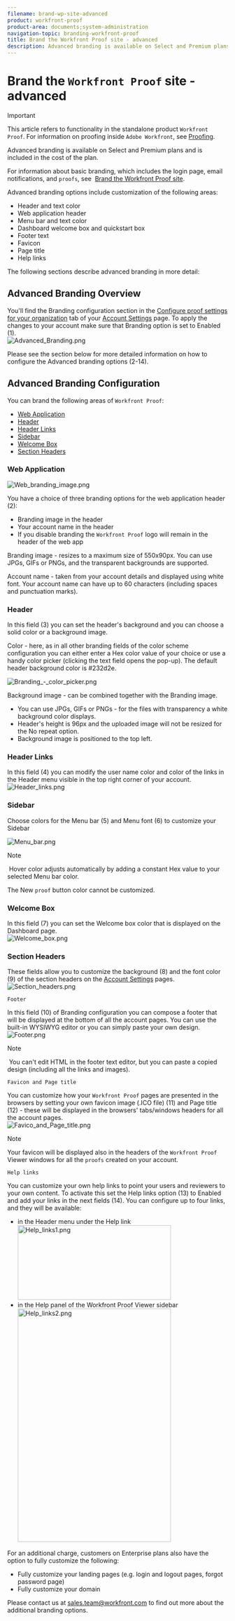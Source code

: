 ```yaml
---
filename: brand-wp-site-advanced
product: workfront-proof
product-area: documents;system-administration
navigation-topic: branding-workfront-proof
title: Brand the Workfront Proof site - advanced
description: Advanced branding is available on Select and Premium plans and is included in the cost of the plan.
---
```


# Brand the `Workfront Proof` site - advanced

>[!IMPORTANT]
>
>This article refers to functionality in the standalone product `Workfront Proof`. For information on proofing inside `Adobe Workfront`, see [Proofing](../../../review-and-approve-work/proofing/proofing.md).

Advanced branding is available on Select and Premium plans and is included in the cost of the plan.

For information about basic branding, which includes the login page, email notifications, and `proofs`, see&nbsp; [Brand the Workfront Proof site](../../../workfront-proof/wp-acct-admin/branding/brand-wp-site.md).

Advanced branding options include customization of the following areas:

* Header and text color
* Web application header
* Menu bar and text color
* Dashboard welcome box and quickstart box
* Footer text
* Favicon
* Page title
* Help links

The following sections describe advanced branding in more detail:

## Advanced Branding Overview

You'll find the Branding configuration section&nbsp;in the [Configure proof settings for your organization](../../../administration-and-setup/manage-workfront/configure-proofing/configure-proofing-organization.md) tab of your [Account Settings](https://support.workfront.com/hc/en-us/sections/115000912147-Account-Settings) page. To apply the changes to your account make sure that Branding option is set to Enabled (1).  
![Advanced_Branding.png](assets/advanced-branding-350x618.png)

Please see the section below for more detailed information on how to configure the Advanced branding options (2-14).

## Advanced Branding Configuration

You can brand the following areas of `Workfront Proof`:

* [Web Application](#web-application) 
* [Header](#header) 
* [Header Links](#header-links) 
* [Sidebar](#sidebar) 
* [Welcome Box](#welcome-box) 
* [Section Headers](#section-headers)

### Web Application

![Web_branding_image.png](assets/web-branding-image-350x181.png)

You have a choice of three branding options for the web application header (2):

* Branding image in the header
* Your account name in the header
* If you disable branding the `Workfront Proof` logo will remain in the header of the web app

Branding image - resizes to a maximum size of&nbsp;550x90px. You can use JPGs, GIFs or PNGs, and the transparent backgrounds are supported.

Account name - taken from your account details and displayed using&nbsp;white font. Your account name can have up to 60 characters (including spaces and punctuation marks).

### Header

In this field (3)&nbsp;you can set the header's background and you can choose a solid color or a background image.

Color -&nbsp;here, as in all other branding fields of the color scheme configuration you can either enter a Hex color value of your choice or use a handy color picker (clicking the text field opens the pop-up).&nbsp;The default header background color is #232d2e.

![Branding_-_color_picker.png](assets/branding---color-picker-350x131.png)

Background image - can be combined together with the Branding image.

* You can use JPGs, GIFs or PNGs&nbsp;- for the files with transparency a white background color displays.
* Header's height is 96px and the uploaded image will not be resized for the No repeat option.
* Background image is positioned to the top left.

### Header Links

In this field (4) you can modify the user name color and color of the links in the Header menu visible in the top right corner of your account.  
![Header_links.png](assets/header-links-350x140.png)

### Sidebar

Choose colors for the Menu bar (5) and Menu font (6) to customize your Sidebar

![Menu_bar.png](assets/menu-bar-350x490.png)

>[!NOTE]
>
>&nbsp;Hover color adjusts automatically by adding a constant Hex&nbsp;value to your selected Menu bar color.

The New `proof` button color cannot be customized.

### Welcome Box

In this field (7)&nbsp;you can set the Welcome box color that is displayed on the Dashboard page.  
![Welcome_box.png](assets/welcome-box-350x110.png)

### Section Headers

These fields allow you to customize the&nbsp;background (8) and the font color (9) of the section headers on the [Account Settings](https://support.workfront.com/hc/en-us/sections/115000912147-Account-Settings) pages.  
![Section_headers.png](assets/section-headers-350x138.png)

`Footer`

In this field (10) of Branding configuration&nbsp;you can compose a footer that will be displayed at the bottom of all the account pages. You can use the built-in WYSIWYG editor or you can simply paste your own design.  
![Footer.png](assets/footer-350x157.png)

>[!NOTE]
>
>&nbsp;You can't edit HTML in the footer text editor, but you can paste a copied design (including all the links and images).

`Favicon and Page title`

You can customize how your `Workfront Proof` pages are presented in the browsers by setting your own favicon image (.ICO file) (11) and Page title (12) - these will be displayed&nbsp;in the browsers' tabs/windows headers for all the account pages.  
![Favico_and_Page_title.png](assets/favico-and-page-title-350x95.png)

>[!NOTE]
>
>Your favicon will be displayed also in the headers of the `Workfront Proof` Viewer windows for all the `proofs` created on your account.

`Help links`

You can customize your own help links to point your users and reviewers to your own content. To activate this set the Help links option (13) to Enabled and add your links in the next fields (14). You can configure up to four&nbsp;links, and they will be available:

<ul> 
 <li>in the Header menu under the Help link<br><img src="assets/help-links1-350x170.png" alt="Help_links1.png" style="width: 350;height: 170;"></li> 
 <li>in the Help panel of the <span>Workfront Proof</span> Viewer sidebar<br><img src="assets/help-links2-350x532.png" alt="Help_links2.png" style="width: 350;height: 532;"></li> 
</ul>

For an additional charge, customers on Enterprise plans also have the option to fully customize the following:

* Fully customize your landing pages (e.g. login and logout pages, forgot password page)
* Fully customize your domain

Please contact us at sales.team@workfront.com to find out more about the additional branding options.

<!--
Custom Domains
-->

<!--
Our Select and Premium plans include the option to purchase a fully-branded domain. This means that you can customize your URL as well as all links included in notification emails.
-->

<!--
For more information, please see Configure a branded domain in Workfront Proof.
-->

<!--
Custom Page Branding
-->

<!--
Custom branding of the Workfront Proof pages is a paid service and by default includes full customization of the following:
-->

  <!--
  Log in/landing page
  -->

  <!--
  Logout page
  -->

  <!--
  Forgot password page
  -->

<!--
Design Elements
-->

<!--
Please create your design in a .PSD file with all the elements placed in the separate layers - this will allow us to prepare the scalable pages for you.
-->

<!--
There are no particular restrictions on the .PSD files, and the look and layout of the pages is completely up to you. However please make sure that the key elements are included in your design:
-->

<!--
Login Page
-->

<!--
Logout page
-->

<!--
Forgot password
-->

<!--
Inactivity alert
-->

<!--
Invalid email address
-->

<!--
Inactivity and incorrect email address
-->

<!--
Note: The separate designs for the alerts are not required. If you’d like us to leave the default style of the messages, as shown on the screencasts above, please let us know. The team will match the colors with your design.
-->

<!--
If you'd like to have placeholder text in the text fields, please include this in your designs.
-->

<!--
Note: The wording of the alerts cannot be changed as these are the system messages.
-->

<!--
2. Fonts
-->

<!--
Please make sure that the text is not rasterized but kept as the text layers, unless you want the particular elements to be displayed as images on your landing pages.
-->

<!--
If you use custom fonts in your design, please make sure to include the following font files: EOT + .TTF + OTF + SVG + WOFF for support in all browsers.
-->

<!--
Note: You need to hold an appropriate license, which allows implementing your selected fonts on the web pages.
-->

<!--
If you use the standard and widely available fonts, the font files are not required. Please see the following lists for reference:
-->

  <!--
  Websafe fonts listed in the standard Font families
  -->

  <!--
  Open Source Google fonts
  -->

<!--
3. Screen resolution
-->

<!--
We support 1024x768 screen resolution (1366x768 for wide screens) and upwards. However, for the landing pages designs we do recommend using higher resolution for the better results on the various screens. The best practice would be to determine what screen resolution is the most common on your users’ machines and prepare a slightly bigger design.
-->

<!--
4. Browsers compatibility
-->

<!--
The newer browsers generally don’t require any custom code to display the pages properly. However, if your users have the older browser versions installed on their machines some code adjustments may be needed.
-->

<!--
By default we do prepare the pages compatible with the following browsers:
-->

  <!--
  Internet Explorer 9+
  -->

  <!--
  Safari 6.x+
  -->

  <!--
  Chrome 22+ *
  -->

  <!--
  Firefox 15+ *
  -->

<!--
* Preferred browsers
-->

<!--
Note: Workfront Proof will not design your custom pages, the PSD files must be supplied by you, but if you have any questions, please contact our Support team.
-->

